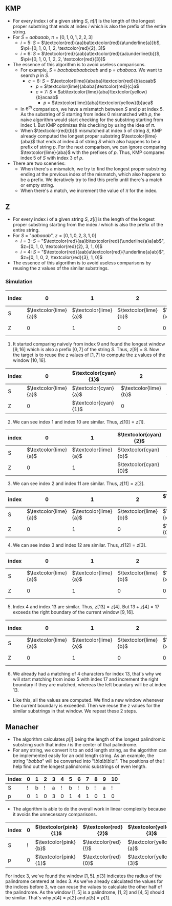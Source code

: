 ## KMP
- For every index $i$ of a given string $S$, $\pi[i]$ is the length of the longest proper substring that ends at index $i$ which is also the prefix of the entire string.
- For $S$ = $aabaaab$, $\pi=[0, 1, 0, 1, 2, 2, 3]$
	- $i = 5$: $S$ = $\textcolor{red}{aa}ba\textcolor{red}{a\underline{a}}b$, $\pi=[0, 1, 0, 1, 2, \textcolor{red}{2}, 3]$
	- $i = 6$: $S$ = $\textcolor{red}{aab}a\textcolor{red}{aa\underline{b}}$, $\pi=[0, 1, 0, 1, 2, 2, \textcolor{red}{3}]$
- The essence of this algorithm is to avoid useless comparisons.
	- For example, $S$ = $bacbababaabcbab$ and p = $ababaca$. We want to search $p$ in $S$.
		- $c=6$: $S$ = $\textcolor{lime}{ababa}\textcolor{red}{b}acaab$
			- $p$  = $\textcolor{lime}{ababa}\textcolor{red}{c}a$
	       - $c=7$: $S$ = $ab\textcolor{lime}{aba}\textcolor{yellow}{b}acaab$
		       - $p$  = $\textcolor{lime}{aba}\textcolor{yellow}{b}aca$
	 - In $6^{th}$ comparison, we have a mismatch between $S$ and $p$ at index $5$. As the substring of $S$ starting from index $0$ mismatched with $p$, the naive algorithm would start checking for the substring starting from index $1$. But KMP optimizes this checking by using the idea of $\pi$.
	 - When $\textcolor{red}{b}$ mismatched at index $5$ of string $S$, KMP already computed the longest proper substring $\textcolor{lime}{aba}$ that ends at index $4$ of string $S$ which also happens to be a prefix of string $p$. For the next comparison, we can ignore comparing $\textcolor{lime}{aba}$ with the prefixes of $p$. Thus, KMP compares index $5$ of $S$ with index $3$ of $p$.
- There are two sceneries:
	- When there's a mismatch, we try to find the longest proper substring ending at the previous index of the mismatch, which also happens to be a prefix. We iteratively try to find this prefix until there's a match or empty string.
	- When there's a match, we increment the value of $\pi$ for the index.

## Z
- For every index $i$ of a given string $S$, $z[i]$ is the length of the longest proper substring starting from the index $i$ which is also the prefix of the entire string.
- For $S$ = "$aabaaab$", $z=[0, 1, 0, 2, 3, 1, 0]$
	- $i = 3$: $S$ = "$\textcolor{red}{aa}b\textcolor{red}{\underline{a}a}ab$", $z=[0, 1, 0, \textcolor{red}{2}, 3, 1, 0]$
	- $i = 4$: $S$ = "$\textcolor{red}{aab}a\textcolor{red}{\underline{a}ab}$", $z=[0, 1, 0, 2, \textcolor{red}{3}, 1, 0]$
- The essence of this algorithm is to avoid useless comparisons by reusing the z values of the similar substrings.

### Simulation
| index | 0 | 1 | 2 | 3 | 4 | 5 | 6 | 7 | 8 | $\textcolor{yellow}{9}$ | 10 | 11 | 12 | 13 | 14 | 15 | $\textcolor{yellow}{16}$ | 17 | 18 |
|-------|---|---|---|---|---|---|---|---|---|---|----|----|----|----|----|----|----|----|----|
| S     | $\textcolor{lime}{a}$ | $\textcolor{lime}{a}$ | $\textcolor{lime}{b}$ | $\textcolor{lime}{x}$ | $\textcolor{lime}{a}$ | $\textcolor{lime}{a}$ | $\textcolor{lime}{b}$ | $\textcolor{lime}{x}$ | c | $\textcolor{red}{a}$ | $\textcolor{red}{a}$  | $\textcolor{red}{b}$  | $\textcolor{red}{x}$  | $\textcolor{red}{a}$  | $\textcolor{red}{a}$  | $\textcolor{red}{b}$  | $\textcolor{red}{x}$  | a  | y  |
| Z     | 0 | 1 | 0 | 0 | 4 | 1 | 0 | 0 | 0 | $\textcolor{pink}{8}$ |   |   |   |   |   |   |   |   |   |

1. It started comparing naively from index 9 and found the longest window $[9, 16]$ which is also a prefix $[0, 7]$ of the string $S$. Thus, $z[9] = 8$. Now the target is to reuse the z values of $[1, 7]$ to compute the z values of the window $[10, 16]$.

| index | 0 | $\textcolor{cyan}{1}$ | 2 | 3 | 4 | 5 | 6 | 7 | 8 | $\textcolor{yellow}{9}$ | $\textcolor{cyan}{10}$ | 11 | 12 | 13 | 14 | 15 | $\textcolor{yellow}{16}$ | 17 | 18 |
|-------|---|---|---|---|---|---|---|---|---|---|----|----|----|----|----|----|----|----|----|
| S     | $\textcolor{lime}{a}$ | $\textcolor{cyan}{a}$ | $\textcolor{lime}{b}$ | $\textcolor{lime}{x}$ | $\textcolor{lime}{a}$ | $\textcolor{lime}{a}$ | $\textcolor{lime}{b}$ | $\textcolor{lime}{x}$ | c | $\textcolor{red}{a}$ | $\textcolor{cyan}{a}$  | $\textcolor{red}{b}$  | $\textcolor{red}{x}$  | $\textcolor{red}{a}$  | $\textcolor{red}{a}$  | $\textcolor{red}{b}$  | $\textcolor{red}{x}$  | a  | y  |
| Z     | 0 | $\textcolor{cyan}{1}$ | 0 | 0 | 4 | 1 | 0 | 0 | 0 | 8 | $\textcolor{cyan}{1}$  |   |   |   |   |   |   |   |   |

2. We can see index 1 and index 10 are similar. Thus, $z[10]=z[1]$.

| index | 0 | 1 | $\textcolor{cyan}{2}$ | 3 | 4 | 5 | 6 | 7 | 8 | $\textcolor{yellow}{9}$ | 10 | $\textcolor{cyan}{11}$ | 12 | 13 | 14 | 15 | $\textcolor{yellow}{16}$ | 17 | 18 |
|-------|---|---|---|---|---|---|---|---|---|---|----|----|----|----|----|----|----|----|----|
| S     | $\textcolor{lime}{a}$ | $\textcolor{lime}{a}$ | $\textcolor{cyan}{b}$ | $\textcolor{lime}{x}$ | $\textcolor{lime}{a}$ | $\textcolor{lime}{a}$ | $\textcolor{lime}{b}$ | $\textcolor{lime}{x}$ | c | $\textcolor{red}{a}$ | $\textcolor{red}{a}$  | $\textcolor{cyan}{b}$  | $\textcolor{red}{x}$  | $\textcolor{red}{a}$  | $\textcolor{red}{a}$  | $\textcolor{red}{b}$  | $\textcolor{red}{x}$  | a  | y  |
| Z     | 0 | 1 | $\textcolor{cyan}{0}$ | 0 | 4 | 1 | 0 | 0 | 0 | 8 | 1  | $\textcolor{cyan}{0}$  |   |   |   |   |   |   |   |

3. We can see index 2 and index 11 are similar. Thus, $z[11]=z[2]$.

| index | 0 | 1 | 2 | $\textcolor{cyan}{3}$ | 4 | 5 | 6 | 7 | 8 | $\textcolor{yellow}{9}$ | 10 | 11 | $\textcolor{cyan}{12}$ | 13 | 14 | 15 | $\textcolor{yellow}{16}$ | 17 | 18 |
|-------|---|---|---|---|---|---|---|---|---|---|----|----|----|----|----|----|----|----|----|
| S     | $\textcolor{lime}{a}$ | $\textcolor{lime}{a}$ | $\textcolor{lime}{b}$ | $\textcolor{cyan}{x}$ | $\textcolor{lime}{a}$ | $\textcolor{lime}{a}$ | $\textcolor{lime}{b}$ | $\textcolor{lime}{x}$ | c | $\textcolor{red}{a}$ | $\textcolor{red}{a}$  | $\textcolor{red}{b}$  | $\textcolor{cyan}{x}$  | $\textcolor{red}{a}$  | $\textcolor{red}{a}$  | $\textcolor{red}{b}$  | $\textcolor{red}{x}$  | a  | y  |
| Z     | 0 | 1 | 0 | $\textcolor{cyan}{0}$ | 4 | 1 | 0 | 0 | 0 | 8 | 1  | 0  | $\textcolor{cyan}{0}$  |   |   |   |   |   |   |

4. We can see index 3 and index 12 are similar. Thus, $z[12]=z[3]$.

| index | 0 | 1 | 2 | 3 | $\textcolor{cyan}{4}$ | 5 | 6 | 7 | 8 | $\textcolor{yellow}{9}$ | 10 | 11 | 12 | $\textcolor{cyan}{13}$ | 14 | 15 | $\textcolor{yellow}{16}$ | 17 | 18 |
|-------|---|---|---|---|---|---|---|---|---|---|----|----|----|----|----|----|----|----|----|
| S     | $\textcolor{lime}{a}$ | $\textcolor{lime}{a}$ | $\textcolor{lime}{b}$ | $\textcolor{lime}{x}$ | $\textcolor{cyan}{a}$ | $\textcolor{lime}{a}$ | $\textcolor{lime}{b}$ | $\textcolor{lime}{x}$ | c | $\textcolor{red}{a}$ | $\textcolor{red}{a}$  | $\textcolor{red}{b}$  | $\textcolor{red}{x}$  | $\textcolor{cyan}{a}$  | $\textcolor{red}{a}$  | $\textcolor{red}{b}$  | $\textcolor{red}{x}$  | a  | y  |
| Z     | 0 | 1 | 0 | 0 | $\textcolor{cyan}{4}$ | 1 | 0 | 0 | 0 | 8 | 1  | 0  | 0  | $\textcolor{cyan}{4}$  |   |   |   |   |   |

5. Index $4$ and index $13$ are similar. Thus, $z[13] = z[4]$. But $13 + z[4] = 17$ exceeds the right boundary of the current window $[9, 16]$.

| index | 0 | 1 | 2 | 3 | 4 | 5 | 6 | 7 | 8 | 9 | 10 | 11 | 12 | $\textcolor{yellow}{13}$ | 14 | 15 | 16 | $\textcolor{yellow}{17}$ | 18 |
|-------|---|---|---|---|---|---|---|---|---|---|----|----|----|----|----|----|----|----|----|
| S     | $\textcolor{lime}{a}$ | $\textcolor{lime}{a}$ | $\textcolor{lime}{b}$ | $\textcolor{lime}{x}$ | $\textcolor{lime}{a}$ | a | b | x | c | a | a  | b  | x  | $\textcolor{red}{a}$  | $\textcolor{red}{a}$  | $\textcolor{red}{b}$  | $\textcolor{red}{x}$  | $\textcolor{red}{a}$  | y  |
| Z     | 0 | 1 | 0 | 0 | 4 | 1 | 0 | 0 | 0 | 8 | 1  | 0  | 0  | $\textcolor{pink}{5}$  |   |   |   |   |   |

6. We already had a matching of $4$ characters for index 13, that's why we will start matching from index $5$ with index $17$ and increment the right boundary if they are matched, whereas the left boundary will be at index 13.

- Like this, all the values are computed. We find a new window whenever the current boundary is exceeded. Then we reuse the z values for the similar substrings in that window. We repeat these 2 steps.

## Manacher
- The algorithm calculates $p[i]$ being the length of the longest palindromic substring such that index $i$ is the center of that palindrome.
- For any string, we convert it to an odd length string, as the algorithm can be implemented easily for an odd length string. As an example, the string "$babba$" will be converted into "$!b!a!b!b!a!$". The positions of the $!$ help find out the longest palindromic substrings of even length.
  
| index | 0 | 1 | 2 | 3 | 4 | 5 | 6 | 7 | 8 | 9 | 10 |
|-------|---|---|---|---|---|---|---|---|---|---|----|
| S     | ! | b | ! | a | ! | b | ! | b | ! | a | !  |
| p     | 0 | 1 | 0 | 3 | 0 | 1 | 4 | 1 | 0 | 1 | 0  |

- The algorithm is able to do the overall work in linear complexity because it avoids the unnecessary comparisons.

| index | 0 | $\textcolor{pink}{1}$ | $\textcolor{red}{2}$ | $\textcolor{yellow}{3}$ | $\textcolor{red}{4}$ | $\textcolor{pink}{5}$ | 6 | 7 | 8 | 9 | 10 |
|-------|---|---|---|---|---|---|---|---|---|---|----|
| S     | ! | $\textcolor{pink}{b}$ | $\textcolor{red}{!}$ | $\textcolor{yellow}{a}$ | $\textcolor{red}{!}$ | $\textcolor{pink}{b}$ | ! | b | ! | a | !  |
| p     | 0 | $\textcolor{pink}{1}$ | $\textcolor{red}{0}$ | $\textcolor{yellow}{3}$ | $\textcolor{red}{0}$ | $\textcolor{pink}{1}$ | 4 | 1 | 0 | 1 | 0  |

For index $3$, we've found the window $[1, 5]$. $p[3]$ indicates the radius of the palindrome centered at index $3$. As we've already calculated the values for the indices before $3$, we can reuse the values to calculate the other half of the palindrome. As the window $[1, 5]$ is a palindrome, $[1, 2]$ and $[4, 5]$ should be similar. That's why $p[4] = p[2]$ and $p[5] = p[1]$.